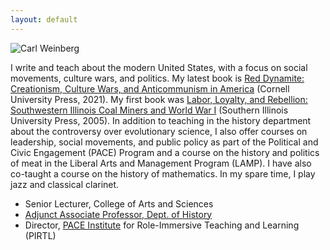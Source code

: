 ```yaml
---
layout: default
---
```


![Carl Weinberg](https://history.indiana.edu/images/Faculty/weinberg_carl.jpg)

I write and teach about the modern United States, with a focus on social movements, culture wars, and politics.  My latest book is [Red Dynamite: Creationism, Culture Wars, and Anticommunism in America](https://www.cornellpress.cornell.edu/book/9781501759291/red-dynamite/#bookTabs=1) (Cornell University Press, 2021). My first book was [Labor, Loyalty, and Rebellion: Southwestern Illinois Coal Miners and World War I](http://siupress.com/books/978-0-8093-2635-8) (Southern Illinois University Press, 2005). In addition to teaching in the history department about the controversy over evolutionary science, I also offer courses on leadership, social movements, and public policy as part of the Political and Civic Engagement (PACE) Program and a course on the history and politics of meat in the Liberal Arts and Management Program (LAMP).  I have also co-taught a course on the history of mathematics.  In my spare time, I play jazz and classical clarinet.


- Senior Lecturer, College of Arts and Sciences
- [Adjunct Associate Professor, Dept. of History](https://history.indiana.edu/faculty_staff/adjunctfaculty/weinberg_carl.html)
- Director, [PACE Institute](https://pace.indiana.edu) for Role-Immersive Teaching and Learning (PIRTL)

